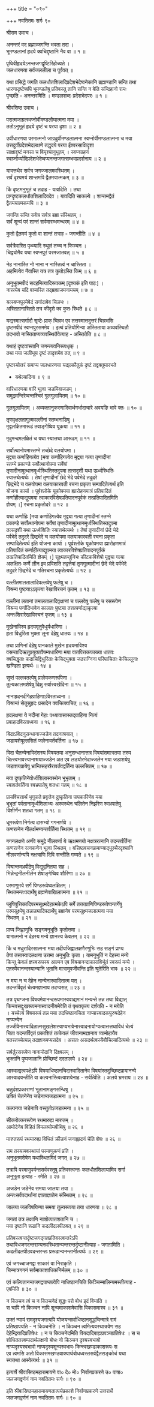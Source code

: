 +++
title = "०९०"

+++
नवतितमः सर्गः ९०  
  
श्रीराम उवाच ।  
  
अनन्तरं वद ब्रह्मञ्जगन्ति भवता तदा ।  
भूमण्डलानां हृदये क्वचिद्दृष्टानि नैव वा ॥ १ ॥  
  
पृथिवीहृदयेऽनन्तजगद्वृष्टिरिहोच्यते ।  
जलधारणया सर्वजललीला च पूर्ववत् ॥   
  
यथा प्रसिद्धे जगति कलधौतशिलादिप्रदेशभेदेष्वनेकानि ब्रह्माण्डानि सन्ति तथा   
धारणादृष्टेष्वपि भूमण्डलेषु प्रतिवस्तु तानि सन्ति न वेति सन्दिहानो रामः   
पृच्छति - अनन्तरमिति । मण्डलशब्दः प्रदेशभेदपरः ॥ १ ॥  
  
श्रीवसिष्ठ उवाच ।  
  
परात्मजाग्रत्स्वप्नोर्वीमण्डलौघात्मना मया ।  
ततोऽनुभूतं हृदये दृष्टं च परया दृशा ॥ २ ॥  
  
उर्वीधारणया परमात्मनो जाग्रदुर्वीमण्डलात्मना स्वप्नोर्वीमण्डलात्मना च मया   
तत्तदुर्वीप्रदेशभेदलक्षणे तद्धृदये परया ईश्वरसाक्षिदृशा   
साक्षाद्दृष्टं मनसा च विमृश्यानुभूतम् । स्वप्नग्रहणं   
स्वाप्नोर्व्यादिप्रदेशभेदेष्वप्यनन्तजगत्सम्भवप्रदर्शनाय ॥ २ ॥  
  
यावत्तथैव सर्वत्र जगज्जालमवस्थितम् ।  
सर्वं दृश्यमयं शान्तमपि द्वैतमयात्मकम् ॥ ३ ॥  
  
किं दृष्टमनुभूतं च तदाह - यावदिति । तथा   
प्राग्दृष्टकलधौतशिलादिवदेव । यावदिति साकल्ये । शान्तमद्वैतं   
द्वैतमयात्मकमपि ॥ ३ ॥  
  
जगन्ति सन्ति सर्वत्र सर्वत्र ब्रह्म संस्थितम् ।  
सर्वं शून्यं परं शान्तं सर्वमारम्भमन्थरम् ॥ ४ ॥  
  
कुतो द्वैतमयं कुतो वा शान्तं तत्राह - जगन्तीति ॥ ४ ॥  
  
सर्वत्रैवास्ति पृथ्व्यादि स्थूलं तच्च न किञ्चन ।  
चिद्व्योमैव यथा स्वप्नपुरं परमजातवत् ॥ ५ ॥  
  
नेह नानास्ति नो नाना न नास्तित्वं न चास्तिता ।  
अहमित्येव नैवास्ति यत्र तत्र कुतोऽस्ति किम् ॥ ६ ॥  
  
अनुभूतमपीदं सदहमित्यादिरूपकम् [दृश्यकं इति पाठः] ।  
नास्त्येव यदि वाप्यस्ति तद्ब्रह्माजमनामयम् ॥ ७ ॥  
  
यत्स्वप्नपुरमेवेदं सर्गादावेव चिन्नभः ।  
अस्तितानास्तिते तत्र कीदृशे क्व कुतः स्थिते ॥ ८ ॥  
  
यद्यस्मात्सर्गादौ सृष्टेः प्राक् चिन्नभ एव तत्तस्मात्तदुत्तरं चिन्नभसि   
दृष्टमपीदं स्वप्नपुरसममेव । इत्थं प्रतियोगिन्या अस्तिताया अव्यवस्थितौ   
तदभावो नास्तिताप्यव्यवस्थितैवेत्याह - अस्तितेति ॥ ८ ॥  
  
यथाहं दृष्टवांस्तानि जगन्त्यवनिरूपधृक् ।  
तथा मया जलीभूय दृष्टं तादृशमेव तत् ॥ ९ ॥  
  
पृष्टस्योत्तरं समाप्य जलधारणया यद्यत्कौतुकं दृष्टं तद्वक्तुमारभते   
- यथेत्यादिना ॥ ९ ॥  
  
वारिधारणया वारि भूत्वा जडमिवाजडम् ।  
समुद्रमन्दिरेष्वन्तश्चिरं गुलगुलायितम् ॥ १० ॥  
  
गुलगुलायितम् । अव्यक्तानुकरणादिवार्थगर्भादाचारे अवयङि भावे क्तः ॥ १० ॥  
  
तृणवृक्षलतागुल्मवल्लीनां स्तम्भनाडिषु ।  
मृद्वलक्षितमारूढं तवाङ्गेष्विव यूकया ॥ ११ ॥  
  
मृदुमन्दमलक्षितं च यथा स्यात्तथा आरूढम् ॥ ११ ॥  
  
सर्वोत्थानोपमास्तम्भे तच्छेदे वलयोपमा ।  
मृद्व्या कर्णाहिगत्येव [मया कर्णाहिगत्येव मृद्व्या गत्या तृणादीनां   
स्तम्भे प्रकाण्डे सर्वोत्थानोपमा सर्वेषां   
तृणादीनामुत्थानमूर्ध्वस्थितिस्तदुपमा तत्सदृशी यथा ऊर्ध्वस्थितिः   
स्यात्तथेत्यर्थः । तेषां तृणादीनां छेदे भेदे पर्वभेदे तदुदरे   
छिद्रभेदे च वलयोपमा वलयाकारवती रचना प्रकृता सम्पादितेत्यर्थ इति   
योजना कार्या । पूर्वश्लोके यूकोपमया ह्यारोहणमात्रं प्रतिपादितं   
कर्णाहीत्याद्युपमया त्वाकारविशेषप्रतिपादनपूर्वकं तत्प्रतिपादितमिति   
ज्ञेयम् ।] रचना प्रकृतोदरे ॥ १२ ॥  
  
यथा कर्णाहिः [मया कर्णाहिगत्येव मृद्व्या गत्या तृणादीनां स्तम्भे   
प्रकाण्डे सर्वोत्थानोपमा सर्वेषां तृणादीनामुत्थानमूर्ध्वस्थितिस्तदुपमा   
तत्सदृशी यथा ऊर्ध्वशितिः स्यात्तथेत्यर्थः । तेषां तृणादीनां छेदे भेदे   
पर्वभेदे तदुदरे छिद्रभेदे च वलयोपमा वलयाकारवती रचना प्रकृता   
सम्पादितेत्यर्थ इति योजना कार्या । पूर्वश्लोके यूकोपमया ह्यारोहणमात्रं   
प्रतिपादितं कर्णाहीत्याद्युपमया त्वाकारविशेषप्रतिपादनपूर्वकं   
तत्प्रतिपादितमिति ज्ञेयम् ।] सूक्ष्मतन्तुनिभः कीटकविशेषो मृद्व्या गत्या   
अलक्षितः कर्णे लीन इव प्रविशति तद्वत्तेषां तृणगुल्मादीनां छेदे भेदे पर्वभेदे   
तदुदरे छिद्रभेदे च गतिरचना प्रकृतेत्यर्थः ॥ १२ ॥  
  
वल्लीतमालतालादिपल्लवेषु फलेषु च ।  
विश्रम्य पुष्टयाऽऽकृत्या रेखाविरचनं कृतम् ॥ १३ ॥  
  
वल्लीनां लतानां तमालतालादिवृक्षाणां च पल्लवेषु फलेषु च रसरूपेण   
विश्रम्य पर्णादिभावेन कालतः पुष्टया तत्तत्पर्णाद्याकृत्या   
अन्तःशिरारेखाविरचनं कृतम् ॥ १३ ॥  
  
मुखेनाविश्य हृदयमृतुवैधुर्यधारिणा ।  
हृता विधुरिता भुक्ता लूना देहेषु धातवः ॥ १४ ॥  
  
तथा प्राणिनां देहेषु पानकाले मुखेन हृदयमाविश्य   
वसन्तादिऋतुप्रयुक्तवैषम्यधारिणा मया वातपित्तकफाख्या धातवः   
क्वचिद्धृताः कदाचिद्विधुरिताः केचिद्भुक्ता जठराग्निना परिपाचिताः केचिल्लूनाः   
खण्डिता इत्यर्थः ॥ १४ ॥  
  
सुप्तं पल्लवतल्पेषु प्रालेयकणरूपिणा ।  
तुल्यकालमशेषेषु दिक्षु सर्वास्वखेदिना ॥ १५ ॥  
  
नानाह्रदनदीगेहग्राहिणाऽविरताध्वना ।  
विश्रान्तं सेतुसुहृदः प्रसादेन क्वचित्क्वचित् ॥ १६ ॥  
  
ह्रदलक्षणा ये नदीनां गेहाः पथ्यावासास्तद्ग्राहिणा नित्यं   
प्रवाहादविरताध्वना ॥ १६ ॥  
  
विदाऽविदनुसन्धानाज्जडेन तदनाश्रयात् ।  
जडायशेषूल्लसितं जलेनावर्तवर्तिना ॥ १७ ॥  
  
विदा चैतन्येनाविदंशस्य विषयतया अनुसन्धानात्तत्र विषयांशमात्रतया तस्य   
चित्स्वभावस्यानाश्रयाज्जडेन अत एव लडयोरभेदाज्जलेन मया जडाशयेषु   
जडाशयप्रायेषु भ्रान्तिसहस्रैरावर्तवद्वर्तिना उल्लसितम् ॥ १७ ॥  
  
मया दुष्कृतिनेवोर्ध्वशिलास्वस्थेन भूभृताम् ।  
स्वावर्तवर्तिना श्वभ्रपातेषु शतधा गतम् ॥ १८ ॥  
  
प्रायश्चित्तार्थं भृगुपाते प्रवृत्तेन दुष्कृतिना पापकारिणेव मया   
भूभृतां पर्वतानामूर्ध्वशिलाभ्यः अस्वस्थेन चलितेन निर्झरेण श्वभ्रपातेषु   
विशीर्णेन शतधा गतम् ॥ १८ ॥  
  
धूमरूपेण निर्गत्य दारुभ्यो गगनार्णवे ।  
कणरत्नेन नीलर्क्षमण्यन्तर्वर्तिना स्थितम् ॥ १९ ॥  
  
गगनलक्षणे अर्णवे समुद्रे नीलवर्णा ये ऋक्षमणयो नक्षत्ररत्नानि तदन्तर्वर्तिना   
कणरत्नेन रत्नकणेन भूत्वा स्थितम् । वसिष्ठवचनप्रामाण्याद्भूस्थैरदृश्यानि   
नीलवर्णान्यपि नक्षत्राणि दिवि सन्तीति गम्यते ॥ १९ ॥  
  
विश्रान्तमभ्रपीठेषु विद्युद्वनितया सह ।  
भिन्नेन्द्रनीलनीलेन शेषाङ्गेष्विव शौरिणा ॥ २० ॥  
  
परमाणुमये सर्गे पिण्डरूपेष्वलक्षितम् ।  
स्थितमन्तःपदार्थेषु ब्रह्मणेवाखिलात्मना ॥ २१ ॥  
  
प्लुषिपुत्तिकादिपरमसूक्ष्मदेहात्मकेऽपि सर्गे तत्तत्प्राणिपिण्डरूपेष्वन्तर्गेषु   
परमसूक्ष्मेषु तन्नाड्यादिपदार्थेषु ब्रह्मणेव परमसूक्ष्मजलात्मना मया   
स्थितम् ॥ २१ ॥  
  
प्राप्य जिह्वाणुभिः सङ्गमनुभूतिः कृतोत्तमा ।  
यामात्मनो न देहस्य मन्ये ज्ञानस्य केवलम् ॥ २२ ॥  
  
किं च मधुरादिरसात्मना मया तदीयजिह्वालक्षणैरणुभिः सह सङ्गं प्राप्य   
तेषां तसास्वादलक्षणा उत्तमा अनुभूतिः कृता । यामनुभूतिं न देहस्य मन्ये   
किन्तु केवलं ज्ञस्वरूपस्य आत्मन एव विषयानन्दाकाराविर्भूतं स्वरूपं मन्ये ।   
एतस्यैवानन्दस्यान्यानि भूतानि मात्रामुपजीवन्ति इति श्रुतेरिति भावः ॥ २२ ॥  
  
न मया न च देहेन नान्येनास्वादितात्म यत् ।  
तदन्तर्विवृतं चेत्यमज्ञानाय तदप्यसत् ॥ २३ ॥  
  
तत्र पृथग्जना विषयमेवानन्दरूपमास्ववाद्यमानं मन्यन्ते तन्न तथा विद्यात्   
किन्त्वसद्दुःखरूपमनास्वादनीयमेवेति तं पृथक्कृत्य दर्शयति - न मयेति   
। यच्चेत्यं विषयरूपं तन्न मया तदधिष्ठानचिता नाप्यास्वादकपुरुषदेहेन   
नाप्यन्येन   
तज्जीवेनास्वादितात्मसुखलेशस्याप्यभावेनास्वादनायोग्यत्वात्तत्तथाविधं चेत्यं   
चिता यदन्तर्विवृतं प्रकाशितं तत्केवलं जीवानामज्ञानाय व्यामोहायैव   
यतस्तच्चेत्यन्न् तदज्ञानमप्यसदेव । असतः असदर्थत्वस्यैवौचित्यादित्यर्थः ॥ २३ ॥  
  
सर्वर्तुरसरूपेण नानामोदानि दिक्ष्वलम् ।  
भुक्तानि पुष्पजालानि प्रोच्छिष्टं ददतालये ॥ २४ ॥  
  
आस्वाद्यत्वपक्षेऽपि विषयाधिष्ठानचिदास्वादितानेव विषयांस्तदुच्छिष्टप्रायानन्ये   
आस्वादयन्तीति वा कल्पनास्त्वित्याशयेनाह - सर्वर्त्विति । अलये भ्रमराय ॥ २४ ॥  
  
चतुर्दशप्रकाराणां भूतानामङ्गसन्धिषु ।  
उषितं चेतनेनेव जडेनाप्यजडात्मना ॥ २५ ॥  
  
कल्पनया जडेनापि वस्तुतोऽजडात्मना ॥ २५ ॥  
  
सीकरोत्कररूपेण रथमारुह्य मारुतम् ।  
आमोदेनेव विहितं विमलव्योमवीथिषु ॥ २६ ॥  
  
मारुतरूपं रथमारुह्य विधितं क्रीडनं जनाह्लादनं चेति शेषः ॥ २६ ॥  
  
राम तस्यामवस्थायां परमाणुकणं प्रति ।  
अनुभूतमशेषेण यथास्थितमिदं जगत् ॥ २७ ॥  
  
तत्रापि परमाणुपर्यन्तसर्ववस्तुषु प्रतिवस्त्वन्तः कलधौतशिलायामिव सर्गा   
अनुभूता इत्याह - रमेति ॥ २७ ॥  
  
अजडेन जडेनेव समया जालया तया ।  
अन्तःसर्वपदार्थानां ज्ञाताज्ञातेन संस्थितम् ॥ २८ ॥  
  
जालया जलविषयिण्या समया तुल्यरूपया तया धारणया ॥ २८ ॥  
  
जगतां तत्र लक्षाणि नाशोत्पातशतानि च ।  
मया दृष्टानि रूढानि कदलीदलपीठवत् ॥ २९ ॥  
  
प्रतिवस्त्वन्तर्दृष्टजगद्गतप्रतिवस्त्वन्तरेऽपि   
तथाविधजगदन्तराण्यनवस्थितान्यन्तरन्तर्दृष्टानीत्याह - जगतामिति ।   
कदलीदलपीठवदन्तरन्तः प्ररूढान्यनन्तानीत्यर्थः ॥ २९ ॥  
  
एवं जगच्चाजगद्वा साकारं वा निराकृति ।  
चिन्मात्रगगनं सर्वमाकाशाधिकनिर्मलम् ॥ ३० ॥  
  
एवं कल्पितानन्तजगद्व्याप्तत्वेपि नाधिष्ठानचिति किञ्चिन्मालिन्यमस्तीत्याह -   
एवमिति ॥ ३० ॥  
  
न किञ्चन त्वं च न किञ्चनेदं शुद्धः परो बोध इदं विभाति ।  
स चापि नो किञ्चन नापि शून्यमाकाशमेवासि विकासमास्व ॥ ३१ ॥  
  
उक्तं न्यायं रामदृश्यजगत्यपि योजयन्सर्वाधिष्ठानशुद्धचिन्मात्रे रामं   
प्रतिष्ठापयति - न किञ्चनेति । न किञ्चन त्वमित्यवस्थात्रयेण सह   
देहेन्द्रियादिप्रतिषेधः । न च किञ्चनेदमिति वियदादिबाह्यप्रपञ्चप्रतिषेधः । स च   
शोधिततत्त्वम्पदार्थलक्षणो बोधः नो किञ्चन दृश्यस्वभावो   
नाप्यदृश्यस्वभावो नाप्यदृश्यशून्यस्वभावः किन्त्वखण्डाकाशरूपः स   
एव त्वमसि अतो विकासमखण्डवाक्यार्थबोधध्वस्तसर्वद्वैतसङ्कोचं यथा   
स्यत्तथा आस्वेत्यर्थः ॥ ३१ ॥  
  
इत्यार्षे श्रीवासिष्ठमहारामायणे वा० दे० मो० निर्वाणप्रकरणे उ० पाषा०   
जलजगद्वर्णनं नाम नवतितमः सर्गः ॥ ९० ॥  
  
इति श्रीवासिष्ठमहारामायणतात्पर्यप्रकाशे निर्वाणप्रकरणे उत्तरार्धे   
जलजगद्वर्णनं नाम नवतितमः सर्गः ॥ ९० ॥  
  
  